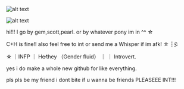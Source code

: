 ![alt text](https://64.media.tumblr.com/922d2f33f6b5f9150eee4aa973f62d67/716df9ac9403f9e9-34/s400x600/76760832fc1aed08e8fbf0f991697e51e21defc6.gifv)

![alt text](https://64.media.tumblr.com/7d5879953e155dd646e03f53f1c65706/4ac6573ced922d14-65/s400x600/f03633e5b6845f94bc93e27ad455500fb7adb76e.gifv)

hi!!! I go by gem,scott,pearl. or by whatever pony im in ^^ ☆

C+H is fine!! also feel free to int or send me a Whisper if im afk! ☆ ┆彡

☆ ｜INFP ｜ He⁄they （Gender fluid） ｜ ｜ Introvert․

yes i do make a whole new github for like everything.

pls pls be my friend i dont bite if u wanna be friends PLEASEEE INT!!!
